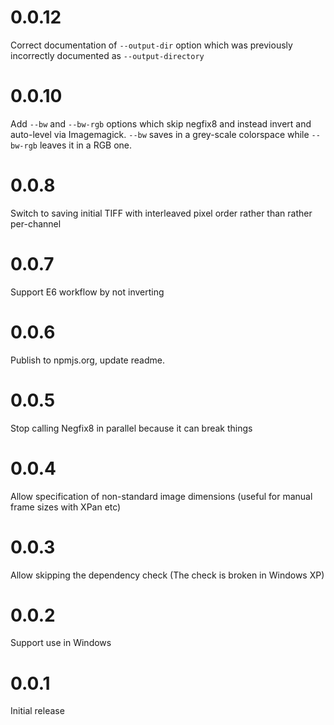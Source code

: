 # 0.0.12

Correct documentation of `--output-dir` option which was previously incorrectly documented as `--output-directory`

# 0.0.10

Add `--bw` and `--bw-rgb` options which skip negfix8 and instead invert and auto-level via Imagemagick.  `--bw` saves in a grey-scale colorspace while `--bw-rgb` leaves it in a RGB one.

# 0.0.8

Switch to saving initial TIFF with interleaved pixel order rather than rather per-channel

# 0.0.7

Support E6 workflow by not inverting

# 0.0.6

Publish to npmjs.org, update readme.

# 0.0.5

Stop calling Negfix8 in parallel because it can break things

# 0.0.4

Allow specification of non-standard image dimensions (useful for manual frame sizes with XPan etc)

# 0.0.3

Allow skipping the dependency check (The check is broken in Windows XP)

# 0.0.2

Support use in Windows

# 0.0.1

Initial release

